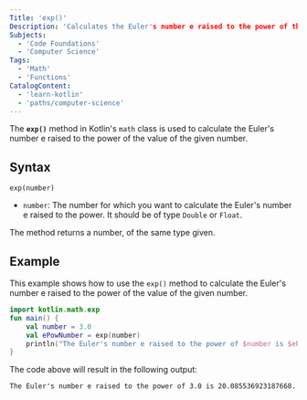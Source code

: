 ```yaml
---
Title: 'exp()'
Description: 'Calculates the Euler's number e raised to the power of the value of a given number.'
Subjects:
  - 'Code Foundations'
  - 'Computer Science' 
Tags:
  - 'Math'
  - 'Functions' 
CatalogContent:
  - 'learn-kotlin'
  - 'paths/computer-science'
---
```


The **`exp()`** method in Kotlin's `math` class is used to calculate the Euler's number e raised to the power of the value of the given number.

## Syntax

```pseudo
exp(number)
```

- `number`: The number for which you want to calculate the Euler's number e raised to the power. It should be of type `Double` or `Float`.

The method returns a number, of the same type given.

## Example

This example shows how to use the `exp()` method to calculate the Euler's number e raised to the power of the value of the given number.

```kotlin
import kotlin.math.exp
fun main() {
    val number = 3.0
    val ePowNumber = exp(number)
    println("The Euler's number e raised to the power of $number is $ePowNumber.")
}
```

The code above will result in the following output:

```shell
The Euler's number e raised to the power of 3.0 is 20.085536923187668.
```
